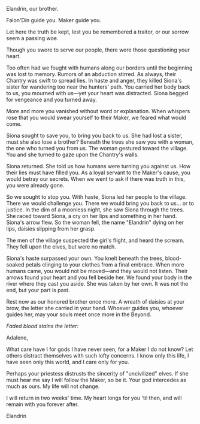 Elandrin, our brother.

Falon'Din guide you. Maker guide you.

Let here the truth be kept, lest you be remembered a traitor, or our sorrow seem a passing woe.

Though you swore to serve our people, there were those questioning your heart.

Too often had we fought with humans along our borders until the beginning was lost to memory. Rumors of an abduction stirred. As always, their Chantry was swift to spread lies. In haste and anger, they killed Siona's sister for wandering too near the hunters' path. You carried her body back to us, you mourned with us—yet your heart was distracted. Siona begged for vengeance and you turned away.

More and more you vanished without word or explanation. When whispers rose that you would swear yourself to their Maker, we feared what would come.

Siona sought to save you, to bring you back to us. She had lost a sister, must she also lose a brother? Beneath the trees she saw you with a woman, the one who turned you from us. The woman gestured toward the village. You and she turned to gaze upon the Chantry's walls.

Siona returned. She told us how humans were turning you against us. How their lies must have filled you. As a loyal servant to the Maker's cause, you would betray our secrets. When we went to ask if there was truth in this, you were already gone.

So we sought to stop you. With haste, Siona led her people to the village. There we would challenge you. There we would bring you back to us... or to justice. In the dim of a moonless night, she saw Siona through the trees. She raced toward Siona, a cry on her lips and something in her hand. Siona's arrow flew. So the woman fell, the name "Elandrin" dying on her lips, daisies slipping from her grasp.

The men of the village suspected the girl's flight, and heard the scream. They fell upon the elves, but were no match.

Siona's haste surpassed your own. You knelt beneath the trees, blood-soaked petals clinging to your clothes from a final embrace. When more humans came, you would not be moved—and they would not listen. Their arrows found your heart and you fell beside her. We found your body in the river where they cast you aside. She was taken by her own. It was not the end, but your part is past.

Rest now as our honored brother once more. A wreath of daisies at your brow, the letter she carried in your hand. Whoever guides you, whoever guides her, may your souls meet once more in the Beyond.

<i> Faded blood stains the letter: </i>

Adalene,

What care have I for gods I have never seen, for a Maker I do not know? Let others distract themselves with such lofty concerns. I know only this life, I have seen only this world, and I care only for you.

Perhaps your priestess distrusts the sincerity of "uncivilized" elves. If she must hear me say I will follow the Maker, so be it. Your god intercedes as much as ours. My life will not change.

I will return in two weeks' time. My heart longs for you 'til then, and will remain with you forever after.

Elandrin
